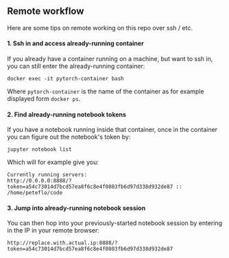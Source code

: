 ## Remote workflow

Here are some tips on remote working on this repo over ssh / etc.

#### 1. Ssh in and access already-running container
If you already have a container running on a machine, but want to ssh in, you can still enter the already-running container:

```
docker exec -it pytorch-container bash
```

Where `pytorch-container` is the name of the container as for example displayed form `docker ps`.

#### 2. Find already-running notebook tokens

If you have a notebook running inside that container, once in the container you can figure out the notebook's token by:

```
jupyter notebook list
```

Which will for example give you:

```
Currently running servers:
http://0.0.0.0:8888/?token=a54c73014d7bcd57ea8f6c8e4f0803fb6d97d338d932de87 :: /home/peteflo/code
```

#### 3. Jump into already-running notebook session 
You can then hop into your previously-started notebook session by entering in the IP in your remote browser:

```
http://replace.with.actual.ip:8888/?token=a54c73014d7bcd57ea8f6c8e4f0803fb6d97d338d932de87
```
